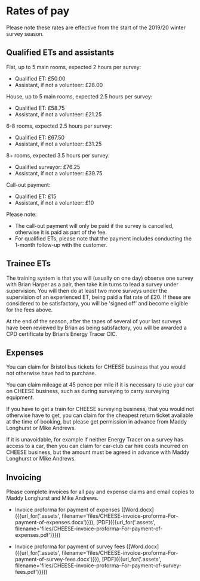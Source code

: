 
# Rates of pay

Please note these rates are effective from the start of the 2019/20 winter
survey season.

## Qualified ETs and assistants

Flat, up to 5 main rooms, expected 2 hours per survey:

 - Qualified ET: £50.00
 - Assistant, if not a volunteer: £28.00

House, up to 5 main rooms, expected 2.5 hours per survey:

 - Qualified ET: £58.75
 - Assistant, if not a volunteer: £21.25

6-8 rooms, expected 2.5 hours per survey:

  - Qualified ET: £67.50
  - Assistant, if not a volunteer: £31.25

8+ rooms, expected 3.5 hours per survey:

  - Qualified surveyor: £76.25
  - Assistant, if not a volunteer: £39.75

Call-out payment:
 
 - Qualified ET: £15
 - Assistant, if not a volunteer: £10

Please note:

 - The call-out payment will only be paid if the survey is cancelled, otherwise
   it is paid as part of the fee.
 - For qualified ETs, please note that the payment includes conducting the
   1-month follow-up with the customer.

## Trainee ETs

The training system is that you will (usually on one day) observe one survey
with Brian Harper as a pair, then take it in turns to lead a survey under supervision.
You will then do at least two more surveys under the supervision of an
experienced ET, being paid a flat rate of £20. 
If these are considered to be satisfactory, you will be 'signed
off' and become eligible for the fees above.

At the end of the season, after the tapes of several of your last surveys have
been reviewed by Brian as being satisfactory, you will be awarded a CPD
certificate by Brian’s Energy Tracer CIC.

## Expenses

You can claim for Bristol bus tickets for CHEESE business that you would not
otherwise have had to purchase.

You can claim mileage at 45 pence per mile if it is necessary to use your car
on CHEESE business, such as during surveying to carry surveying equipment.

If you have to get a train for CHEESE surveying business, that you would not
otherwise have to get, you can claim for the cheapest return ticket available
at the time of booking, but please get permission in advance from Maddy
Longhurst or Mike Andrews.

If it is unavoidable, for example if neither Energy Tracer on a survey has
access to a car, then you can claim for car-club car hire costs incurred on
CHEESE business, but the amount must be agreed in advance with Maddy Longhurst
or Mike Andrews.

## Invoicing

Please complete invoices for all pay and expense claims and email copies to
Maddy Longhurst and Mike Andrews.

- Invoice proforma for payment of expenses
  ([Word.docx]({{url_for('.assets', filename='files/CHEESE-invoice-proforma-For-payment-of-expenses.docx')}}),
   [PDF]({{url_for('.assets', filename='files/CHEESE-invoice-proforma-For-payment-of-expenses.pdf')}}))

- Invoice proforma for payment of survey fees
  ([Word.docx]({{url_for('.assets', filename='files/CHEESE-invoice-proforma-For-payment-of-survey-fees.docx')}}),
   [PDF]({{url_for('.assets', filename='files/CHEESE-invoice-proforma-For-payment-of-survey-fees.pdf')}}))
